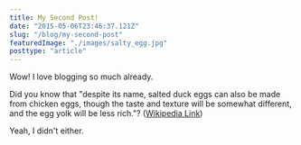 ```yaml
---
title: My Second Post!
date: "2015-05-06T23:46:37.121Z"
slug: "/blog/my-second-post"
featuredImage: "./images/salty_egg.jpg"
posttype: "article"
---
```


Wow! I love blogging so much already.

Did you know that "despite its name, salted duck eggs can also be made from
chicken eggs, though the taste and texture will be somewhat different, and the
egg yolk will be less rich."?
([Wikipedia Link](https://en.wikipedia.org/wiki/Salted_duck_egg))

Yeah, I didn't either.

